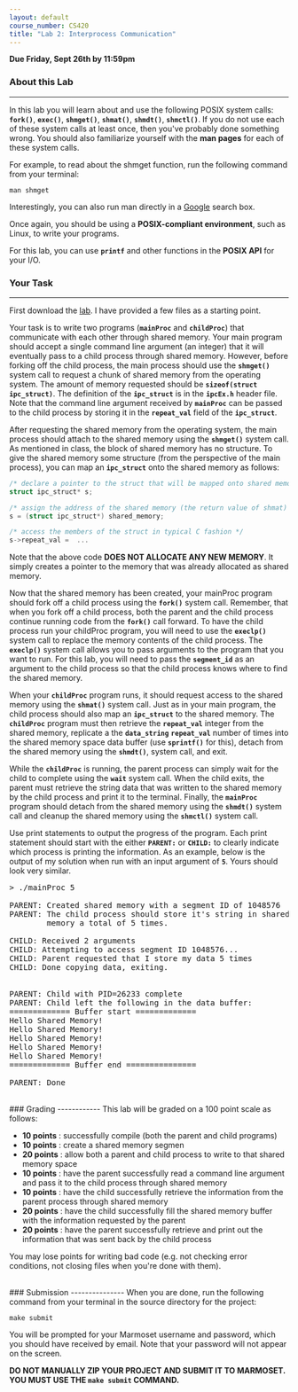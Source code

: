 ```yaml
---
layout: default
course_number: CS420
title: "Lab 2: Interprocess Communication"
---
```


**Due Friday, Sept 26th by 11:59pm**

### About this Lab
------------------

In this lab you will learn about and use the following POSIX system calls: **```fork()```**, **```exec()```**, **```shmget()```**, **```shmat()```**, **```shmdt()```**, **```shmctl()```**.  If you do not use each of these system calls at least once, then you've probably done something wrong. You should also familiarize yourself with the **man pages** for each of these system calls. 

For example, to read about the shmget function, run the following command from your terminal:

	man shmget

Interestingly, you can also run man directly in a [Google](http://www.google.com) search box.


Once again, you should be using a **POSIX-compliant environment**, such as Linux, to write your programs. 

For this lab, you can use **```printf```** and other functions in the **POSIX API** for your I/O.


### Your Task
---------------
First download the [lab](lab02_shared_memory.zip). I have provided a few files as a starting point. 

Your task is to write two programs (**```mainProc```** and **```childProc```**) that communicate with each other through shared memory. Your main program should accept a single command line argument (an integer) that it will eventually pass to a child process through shared memory. However, before forking off the child process, the main process should use the **```shmget()```** system call to request a chunk of shared memory from the operating system. The amount of memory requested should be **```sizeof(struct ipc_struct)```**. The definition of the **```ipc_struct```** is in the **```ipcEx.h```** header file. Note that the command line argument received by **```mainProc```** can be passed to the child process by storing it in the **```repeat_val```** field of the **```ipc_struct```**.

After requesting the shared memory from the operating system, the main process should attach to the shared memory using the **```shmget()```** system call. As mentioned in class, the block of shared memory has no structure. To give the shared memory some structure (from the perspective of the main process), you can map an **```ipc_struct```** onto the shared memory as follows:

```c
/* declare a pointer to the struct that will be mapped onto shared memory */
struct ipc_struct* s;

/* assign the address of the shared memory (the return value of shmat) to the new ipc_struct pointer */
s = (struct ipc_struct*) shared_memory;

/* access the members of the struct in typical C fashion */
s->repeat_val =  ...
```

Note that the above code **DOES NOT ALLOCATE ANY NEW MEMORY**. It simply creates a pointer to the memory that was already allocated as shared memory. 

Now that the shared memory has been created, your mainProc program should fork off a child process using the **```fork()```** system call. Remember, that when you fork off a child process, both the parent and the child process continue running code from the **```fork()```** call forward. To have the child process run your childProc program, you will need to use the **```execlp()```** system call to replace the memory contents of the child process. The  **```execlp()```** system call allows you to pass arguments to the program that you want to run. For this lab, you will need to pass the **```segment_id```** as an argument to the child process so that the child process knows where to find the shared memory. 

When your **```childProc```** program runs, it should request access to the shared memory using the **```shmat()```** system call. Just as in your main program, the child process should also map an **```ipc_struct```** to the shared memory. The **```childProc```** program must then retrieve the **```repeat_val```** integer from the shared memory, replicate a the **```data_string```** **```repeat_val```** number of times into the shared memory space data buffer (use **```sprintf()```** for this), detach from the shared memory using the **```shmdt()```**, system call, and exit. 

While the **```childProc```** is running, the parent process can simply wait for the child to complete using the **```wait```** system call. When the child exits, the parent must retrieve the string data that was written to the shared memory by the child process and print it to the terminal. Finally, the **```mainProc```** program should detach from the shared memory using the **```shmdt()```** system call and cleanup the shared memory using the **```shmctl()```** system call. 

Use print statements to output the progress of the program. Each print statement should start with the either **```PARENT:```** or **```CHILD:```** to clearly indicate which process is printing the information. As an example, below is the output of my solution when run with an input argument of **```5```**. Yours should look very similar.

<pre>
> ./mainProc 5

PARENT: Created shared memory with a segment ID of 1048576
PARENT: The child process should store it's string in shared
        memory a total of 5 times.

CHILD: Received 2 arguments
CHILD: Attempting to access segment ID 1048576...
CHILD: Parent requested that I store my data 5 times
CHILD: Done copying data, exiting.


PARENT: Child with PID=26233 complete
PARENT: Child left the following in the data buffer:
============= Buffer start =============
Hello Shared Memory!
Hello Shared Memory!
Hello Shared Memory!
Hello Shared Memory!
Hello Shared Memory!
============= Buffer end ===============

PARENT: Done
</pre>


<br>
### Grading
------------
This lab will be graded on a 100 point scale as follows: 

 - **10 points** : successfully compile (both the parent and child programs)
 - **10 points** : create a shared memory segmen 
 - **20 points** : allow both a parent and child process to write to that shared memory space
 - **10 points** : have the parent successfully read a command line argument and pass it to the child process through shared memory
 - **10 points** : have the child successfully retrieve the information from the parent process through shared memory
 - **20 points** : have the child successfully fill the shared memory buffer with the information requested by the parent
 - **20 points** : have the parent successfully retrieve and print out the information that was sent back by the child process

You may lose points for writing bad code (e.g. not checking error conditions, not closing files when you're done with them).



<br>
### Submission
---------------
When you are done, run the following command from your terminal in the source directory for the project:

	make submit

You will be prompted for your Marmoset username and password,
which you should have received by email.  Note that your password will
not appear on the screen.

**DO NOT MANUALLY ZIP YOUR PROJECT AND SUBMIT IT TO MARMOSET.  
YOU MUST USE THE ```make submit``` COMMAND.**

